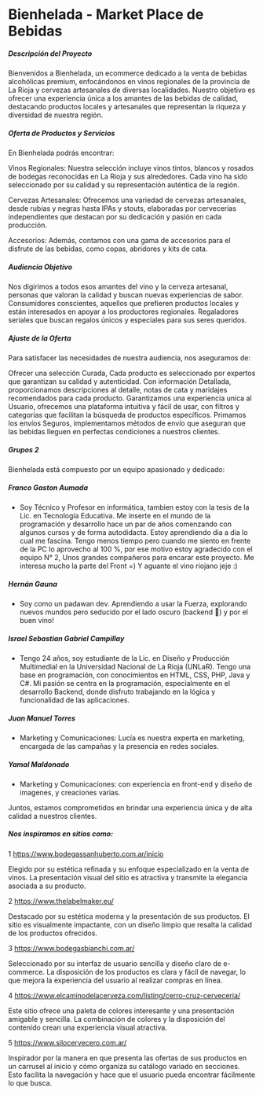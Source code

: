 # Bienhelada - Market Place de Bebidas

##### Descripción del Proyecto

Bienvenidos a Bienhelada, un ecommerce dedicado a la venta de bebidas alcohólicas premium, enfocándonos en vinos regionales de la provincia de La Rioja y cervezas artesanales de diversas localidades. Nuestro objetivo es ofrecer una experiencia única a los amantes de las bebidas de calidad, destacando productos locales y artesanales que representan la riqueza y diversidad de nuestra región.

##### Oferta de Productos y Servicios

En Bienhelada podrás encontrar:

Vinos Regionales: Nuestra selección incluye vinos tintos, blancos y rosados de bodegas reconocidas en La Rioja y sus alrededores. Cada vino ha sido seleccionado por su calidad y su representación auténtica de la región.

Cervezas Artesanales: Ofrecemos una variedad de cervezas artesanales, desde rubias y negras hasta IPAs y stouts, elaboradas por cervecerías independientes que destacan por su dedicación y pasión en cada producción.

Accesorios: Además, contamos con una gama de accesorios para el disfrute de las bebidas, como copas, abridores y kits de cata.

##### Audiencia Objetivo
Nos digirimos a todos esos amantes del vino y la cerveza artesanal, personas que valoran la calidad y buscan nuevas experiencias de sabor.
Consumidores conscientes, aquellos que prefieren productos locales y están interesados en apoyar a los productores regionales.
Regaladores seriales que buscan regalos únicos y especiales para sus seres queridos.

##### Ajuste de la Oferta
Para satisfacer las necesidades de nuestra audiencia, nos aseguramos de:

Ofrecer una selección Curada, Cada producto es seleccionado por expertos que garantizan su calidad y autenticidad.
Con información Detallada, proporcionamos descripciones al detalle, notas de cata y maridajes recomendados para cada producto.
Garantizamos una experiencia unica al Usuario, ofrecemos una plataforma intuitiva y fácil de usar, con filtros y categorías que facilitan la búsqueda de productos específicos.
Primamos los envíos Seguros, implementamos métodos de envío que aseguran que las bebidas lleguen en perfectas condiciones a nuestros clientes.

##### Grupos 2

Bienhelada está compuesto por un equipo apasionado y dedicado:

##### Franco Gaston Aumada
- Soy Técnico y Profesor en informática, tambien estoy con la tesis de la Lic. en Tecnología Educativa. Me inserte en el mundo de la programación y desarrollo hace un par de años comenzando con algunos cursos y de forma autodidacta. Estoy aprendiendo dia a dia lo cual me fascina. Tengo menos tiempo pero cuando me siento en frente de la PC lo aprovecho al 100 %, por ese motivo estoy agradecido con el equipo N° 2, Unos grandes compañeros para encarar este proyecto. Me interesa mucho la parte del Front =) Y aguante el vino riojano jeje :)

##### Hernán Gauna
- Soy como un padawan dev. Aprendiendo a usar la Fuerza, explorando nuevos mundos pero seducido por el lado oscuro (backend :rofl:) y por el buen vino!

##### Israel Sebastian Gabriel Campillay
- Tengo 24 años, soy estudiante de la Lic. en Diseño y Producción Multimedial en la Universidad Nacional de La Rioja (UNLaR). Tengo una base en programación, con conocimientos en HTML, CSS, PHP, Java y C#. Mi pasión se centra en la programación, especialmente en el desarrollo Backend, donde disfruto trabajando en la lógica y funcionalidad de las aplicaciones. 

##### Juan Manuel Torres
 - Marketing y Comunicaciones: Lucía es nuestra experta en marketing, encargada de las campañas y la presencia en redes sociales.

##### Yamal Maldonado
 - Marketing y Comunicaciones: con experiencia en front-end y diseño de imagenes, y creaciones varias.


Juntos, estamos comprometidos en brindar una experiencia única y de alta calidad a nuestros clientes.


##### Nos inspiramos en sitios como:

1
https://www.bodegassanhuberto.com.ar/inicio 

Elegido por su estética refinada y su enfoque especializado en la venta de vinos. La presentación visual del sitio es atractiva y transmite la elegancia asociada a su producto.

2
https://www.thelabelmaker.eu/ 

Destacado por su estética moderna y la presentación de sus productos. El sitio es visualmente impactante, con un diseño limpio que resalta la calidad de los productos ofrecidos.

3
https://www.bodegasbianchi.com.ar/ 

Seleccionado por su interfaz de usuario sencilla y diseño claro de e-commerce. La disposición de los productos es clara y fácil de navegar, lo que mejora la experiencia del usuario al realizar compras en línea.

4
https://www.elcaminodelacerveza.com/listing/cerro-cruz-cerveceria/ 

Este sitio ofrece una paleta de colores interesante y una presentación amigable y sencilla. La combinación de colores y la disposición del contenido crean una experiencia visual atractiva.

5
https://www.silocervecero.com.ar/ 

Inspirador por la manera en que presenta las ofertas de sus productos en un carrusel al inicio y cómo organiza su catálogo variado en secciones. Esto facilita la navegación y hace que el usuario pueda encontrar fácilmente lo que busca.






